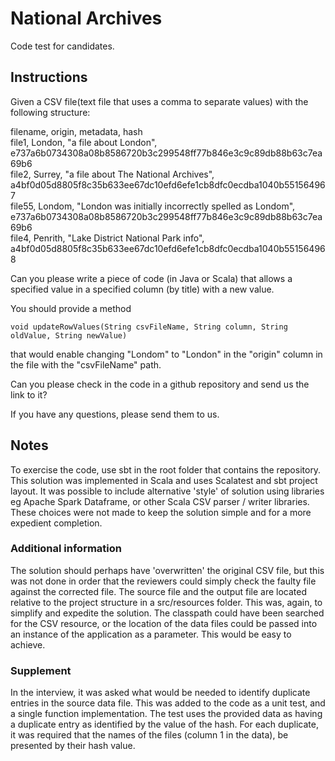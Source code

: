 # National Archives
Code test for candidates.

## Instructions
Given a CSV file(text file that uses a comma to separate values) with the following structure:

filename, origin, metadata, hash  
file1, London, "a file about London", e737a6b0734308a08b8586720b3c299548ff77b846e3c9c89db88b63c7ea69b6  
file2, Surrey, "a file about The National Archives", a4bf0d05d8805f8c35b633ee67dc10efd6efe1cb8dfc0ecdba1040b551564967  
file55, Londom, "London was initially incorrectly spelled as Londom", e737a6b0734308a08b8586720b3c299548ff77b846e3c9c89db88b63c7ea69b6  
file4, Penrith, "Lake District National Park info", a4bf0d05d8805f8c35b633ee67dc10efd6efe1cb8dfc0ecdba1040b551564968

Can you please write a piece of code (in Java or Scala) that allows a specified value in a specified column (by title) with a new value.

You should provide a method

```void updateRowValues(String csvFileName, String column, String oldValue, String newValue)```

that would enable changing "Londom" to "London" in the "origin" column in the file with the "csvFileName" path.

Can you please check in the code in a github repository and send us the link to it?

If you have any questions, please send them to us.

## Notes
To exercise the code, use sbt in the root folder that contains the repository.
This solution was implemented in Scala and uses Scalatest and sbt project layout.
It was possible to include alternative 'style' of solution using libraries
eg Apache Spark Dataframe, or other Scala CSV parser / writer libraries. These
choices were not made to keep the solution simple and for a more expedient completion.

### Additional information
The solution should perhaps have 'overwritten' the original CSV file, but this was not 
done in order that the reviewers could simply check the faulty file against the corrected
file. 
The source file and the output file are located relative to the project structure in a 
src/resources folder. This was, again, to simplify and expedite the solution. The classpath
could have been searched for the CSV resource, or the location of the data files could be 
passed into an instance of the application as a parameter. This would be easy to achieve. 

### Supplement
In the interview, it was asked what would be needed to identify duplicate entries in the 
source data file. This was added to the code as a unit test, and a single function implementation. 
The test uses the provided data as having a duplicate entry as identified by the value of the 
hash. For each duplicate, it was required that the names of the files (column 1 in the data), 
be presented by their hash value.